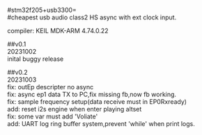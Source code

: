 #stm32f205+usb3300=  
#cheapest usb audio class2 HS async with ext clock input.  

compiler: KEIL MDK-ARM 4.74.0.22   

##v0.1   
20231002  
inital buggy release  

##v0.2  
20231003  
fix: outEp descripter no async  
fix: async ep1 data TX to PC,fix missing fb,now fb working.  
fix: sample frequency setup(data receive must in EP0Rxready)  
add: reset i2s engine when enter playing altset  
fix: some var must add 'Voliate'  
add: UART log ring buffer system,prevent 'while' when print logs.  
